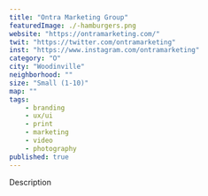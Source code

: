 ```yaml
---
title: "Ontra Marketing Group"
featuredImage: ./-hamburgers.png
website: "https://ontramarketing.com/"
twit: "https://twitter.com/ontramarketing"
inst: "https://www.instagram.com/ontramarketing"
category: "O"
city: "Woodinville"
neighborhood: ""
size: "Small (1-10)"
map: ""
tags:
    - branding
    - ux/ui
    - print
    - marketing
    - video
    - photography
published: true
---
```


Description
